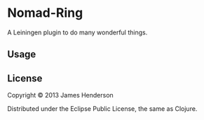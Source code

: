 # Nomad-Ring

A Leiningen plugin to do many wonderful things.

## Usage


## License

Copyright © 2013 James Henderson

Distributed under the Eclipse Public License, the same as Clojure.
